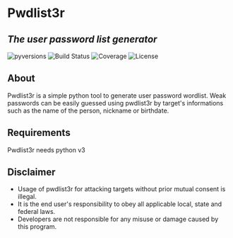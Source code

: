 # Pwdlist3r
## _The user password list generator_

![pyversions](https://img.shields.io/badge/python-3.5%20%7C%203.6%20%7C%203.7-blue)
![Build Status](https://img.shields.io/badge/Status-Development-blue)
![Coverage](https://img.shields.io/badge/coverage-90%25-blue)
![License](https://img.shields.io/badge/license-MIT-blue)

## About

Pwdlist3r is a simple python tool to generate user password wordlist. Weak passwords can be easily guessed using pwdlist3r by target's informations such as the name of the person, nickname or birthdate.

## Requirements

Pwdlist3r needs python v3

## Disclaimer

- Usage of pwdlist3r for attacking targets without prior mutual consent is illegal. 
- It is the end user's responsibility to obey all applicable local, state and federal laws.
- Developers are not responsible for any misuse or damage caused by this program.
